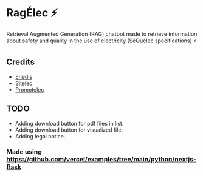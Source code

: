 # RagÉlec ⚡

Retrieval Augmented Generation (RAG) chatbot made to retrieve information about safety and quality in the use of
electricity (SéQuélec specifications) ⚡️

## Credits

- [Enedis](https://www.enedis.fr/documents)
- [Sitelec](https://sitelec.org/edf/sequelec/sequelec.htm)
- [Promotelec](https://www.promotelec.com/professionnels/fiche/les-fiches-sequelec-une-documentation-indispensable-pour-les-electriciens/)

## TODO

- Adding download button for pdf files in list.
- Adding download button for visualized file.
- Adding legal notice.

### Made using https://github.com/vercel/examples/tree/main/python/nextjs-flask
